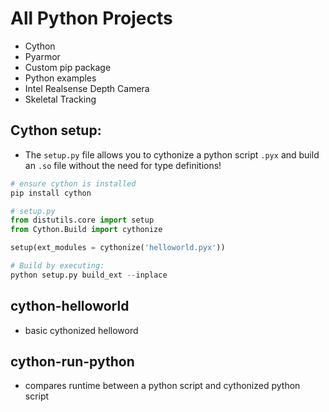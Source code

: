 # All Python Projects
- Cython
- Pyarmor
- Custom pip package
- Python examples
- Intel Realsense Depth Camera
- Skeletal Tracking


## Cython setup:
- The `setup.py` file allows you to cythonize a python script `.pyx` and build an `.so` file without the need for type definitions! 

```python
# ensure cython is installed
pip install cython

# setup.py
from distutils.core import setup
from Cython.Build import cythonize

setup(ext_modules = cythonize('helloworld.pyx'))

# Build by executing:
python setup.py build_ext --inplace

```

## cython-helloworld
- basic cythonized helloword

## cython-run-python
- compares runtime between a python script and cythonized python script
